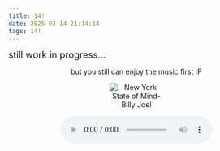 ```yaml
---
title: 14!
date: 2025-03-14 21:14:14
tags: 14!
---
```

<font size = 4>still work in progress...</font>
<!--more-->
<center>but you still can enjoy the music first :P</center>
<p align ="center">
    <img src ="Spotify-New_York_State_of_Mind-Billy_Joel.jpg" alt= "New York State of Mind-Billy Joel" style="max-width:21%; height:auto;">
</p align ="center">
<div style="text-align:center;">
    <audio controls>
        <source src="Spotify-New_York_State_of_Mind-Billy_Joel.mp3" type="audio/mpeg">
    </audio>
</div>


